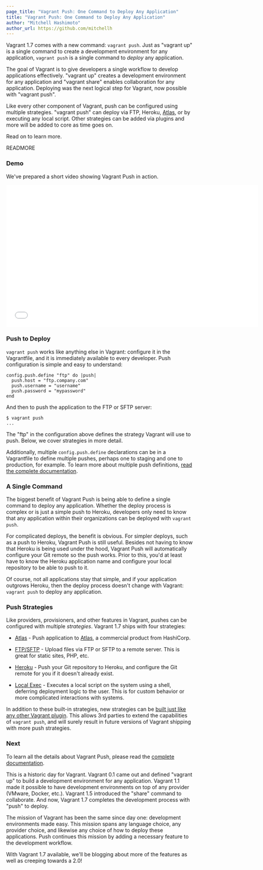 ```yaml
---
page_title: "Vagrant Push: One Command to Deploy Any Application"
title: "Vagrant Push: One Command to Deploy Any Application"
author: "Mitchell Hashimoto"
author_url: https://github.com/mitchellh
---
```


Vagrant 1.7 comes with a new command: `vagrant push`. Just as "vagrant up"
is a single command to create a development environment for any application,
`vagrant push` is a single command to _deploy_ any application.

The goal of Vagrant is to give developers a single workflow to develop
applications effectively. "vagrant up" creates a development environment for any
application and "vagrant share" enables collaboration for any application.
Deploying was the next logical step for Vagrant, now possible with
"vagrant push".

Like every other component of Vagrant, push can be configured using multiple
strategies. "vagrant push" can deploy via FTP, Heroku,
[Atlas](https://atlas.hashicorp.com), or by executing any local script.
Other strategies can be added via plugins and more will be added to core
as time goes on.

Read on to learn more.

READMORE

### Demo

We've prepared a short video showing Vagrant Push in action.

<iframe src="//player.vimeo.com/video/114328000" width="680" height="382" frameborder="0" webkitallowfullscreen mozallowfullscreen allowfullscreen></iframe>

### Push to Deploy

`vagrant push` works like anything else in Vagrant: configure it in the
Vagrantfile, and it is immediately available to every developer. Push
configuration is simple and easy to understand:

```
config.push.define "ftp" do |push|
  push.host = "ftp.company.com"
  push.username = "username"
  push.password = "mypassword"
end
```

And then to push the application to the FTP or SFTP server:

```
$ vagrant push
...
```

The "ftp" in the configuration above defines the strategy Vagrant will
use to push. Below, we cover strategies in more detail.

Additionally, multiple `config.push.define` declarations can be in a Vagrantfile to
define multiple pushes, perhaps one to staging and one to production, for
example. To learn more about multiple push definitions,
[read the complete documentation](https://docs.vagrantup.com/v2/push/index.html).

### A Single Command

The biggest benefit of Vagrant Push is being able to define a single command
to deploy any application. Whether the deploy process is complex or
is just a simple push to Heroku, developers only need to know that any
application within their organizations can be deployed with `vagrant push`.

For complicated deploys, the benefit is obvious. For simpler deploys, such
as a push to Heroku, Vagrant Push is still useful. Besides not having
to know that Heroku is being used under the hood, Vagrant Push will
automatically configure your Git remote so the push works. Prior to this,
you'd at least have to know the Heroku application name and configure
your local repository to be able to push to it.

Of course, not all applications stay that simple, and if your application
outgrows Heroku, then the deploy process doesn't change with Vagrant:
`vagrant push` to deploy any application.

### Push Strategies

Like providers, provisioners, and other features in Vagrant, pushes can
be configured with multiple _strategies_. Vagrant 1.7 ships with four
strategies:

  * [Atlas](https://docs.vagrantup.com/v2/push/atlas.html) - Push application
      to [Atlas](https://atlas.hashicorp.com), a commercial
      product from HashiCorp.

  * [FTP/SFTP](https://docs.vagrantup.com/v2/push/ftp.html) - Upload files
      via FTP or SFTP to a remote server. This is great for static sites,
      PHP, etc.

  * [Heroku](https://docs.vagrantup.com/v2/push/heroku.html) - Push your
      Git repository to Heroku, and configure the Git remote for you if
      it doesn't already exist.

  * [Local Exec](https://docs.vagrantup.com/v2/push/local-exec.html) -
      Executes a local script on the system using a shell, deferring deployment
      logic to the user. This is for custom behavior or more complicated
      interactions with systems.

In addition to these built-in strategies, new strategies can be
[built just like any other Vagrant plugin](https://docs.vagrantup.com/v2/plugins/development-basics.html).
This allows 3rd parties to extend the capabilities of `vagrant push`, and
will surely result in future versions of Vagrant shipping with more push
strategies.

### Next

To learn all the details about Vagrant Push, please read the
[complete documentation](https://docs.vagrantup.com/v2/push/index.html).

This is a historic day for Vagrant. Vagrant 0.1 came out and defined
"vagrant up" to build a development environment for any application.
Vagrant 1.1 made it possible to have development environments on top of
any provider (VMware, Docker, etc.). Vagrant 1.5 introduced the "share"
command to collaborate. And now, Vagrant 1.7 completes the development
process with "push" to deploy.

The mission of Vagrant has been the same since day one: development
environments made easy. This mission spans any language choice, any
provider choice, and likewise any choice of how to deploy these
applications. Push continues this mission by adding a necessary
feature to the development workflow.

With Vagrant 1.7 available, we'll be blogging about more of the features
as well as creeping towards a 2.0!

